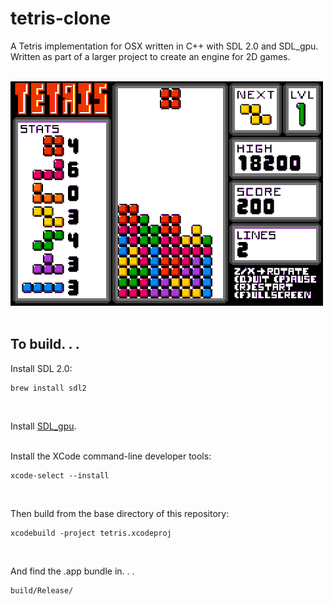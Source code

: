 # tetris-clone

A Tetris implementation for OSX written in C++ with SDL 2.0 and SDL_gpu.
<br />
Written as part of a larger project to create an engine for 2D games.
<br /><br />

![Gameplay Demo](demo/tetris-gameplay.gif)
<br /><br />


## To build. . . 

Install SDL 2.0:
```
brew install sdl2
```
<br />

Install [SDL_gpu](https://github.com/grimfang4/sdl-gpu).
<br /><br />

Install the XCode command-line developer tools:
```
xcode-select --install
```
<br />

Then build from the base directory of this repository:
```
xcodebuild -project tetris.xcodeproj
```
<br />

And find the .app bundle in. . . 
```
build/Release/
```
<br /><br />

